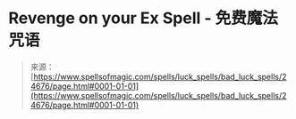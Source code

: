 <!--yml

category: 未分类

date: 2024-06-12 19:10:50

-->

# Revenge on your Ex Spell - 免费魔法咒语

> 来源：[https://www.spellsofmagic.com/spells/luck_spells/bad_luck_spells/24676/page.html#0001-01-01](https://www.spellsofmagic.com/spells/luck_spells/bad_luck_spells/24676/page.html#0001-01-01)
